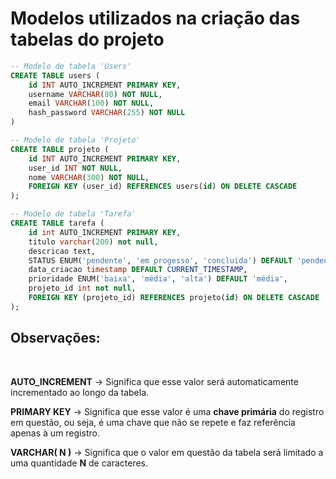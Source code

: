 # Modelos utilizados na criação das tabelas do projeto

```sql
-- Modelo de tabela 'Users'
CREATE TABLE users (
    id INT AUTO_INCREMENT PRIMARY KEY,
    username VARCHAR(80) NOT NULL,
    email VARCHAR(100) NOT NULL,
    hash_password VARCHAR(255) NOT NULL
)

-- Modelo de tabela 'Projeto'
CREATE TABLE projeto (
    id INT AUTO_INCREMENT PRIMARY KEY,
    user_id INT NOT NULL,
    nome VARCHAR(300) NOT NULL,
    FOREIGN KEY (user_id) REFERENCES users(id) ON DELETE CASCADE
);

-- Modelo de tabela 'Tarefa'
CREATE TABLE tarefa (
    id int AUTO_INCREMENT PRIMARY KEY,
    titulo varchar(200) not null,
    descricao text,
    STATUS ENUM('pendente', 'em progesso', 'concluída') DEFAULT 'pendente',
    data_criacao timestamp DEFAULT CURRENT_TIMESTAMP,
    prioridade ENUM('baixa', 'média', 'alta') DEFAULT 'média',
    projeto_id int not null,
    FOREIGN KEY (projeto_id) REFERENCES projeto(id) ON DELETE CASCADE
);
```

## Observações: 

<br>

**AUTO_INCREMENT** -> Significa que esse valor será automaticamente incrementado ao longo da tabela.

**PRIMARY KEY** -> Significa que esse valor é uma **chave primária** do registro em questão, ou seja, é uma chave que não se repete e faz referência apenas à um registro. 

**VARCHAR( N )** -> Significa que o valor em questão da tabela será limitado a uma quantidade **N** de caracteres.